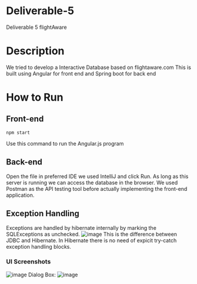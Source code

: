 # Deliverable-5
Deliverable 5 flightAware
# Description
We tried to develop a Interactive Database based on flightaware.com 
This is built using Angular for front end and Spring boot for back end
# How to Run
## Front-end
```
npm start
```
Use this command to run the Angular.js program
## Back-end
Open the file in preferred IDE we used IntelliJ and click Run.
As long as this server is running we can access the database in the browser.
We used Postman as the API testing tool before actually implementing the front-end application.

## Exception Handling
Exceptions are handled by hibernate internally by marking the SQLExceptions as unchecked.
![image](https://github.com/kuttivicky/Deliverable-5/assets/146025355/16853d57-17ad-4564-b9ba-720fb973f1b7)
This is the difference between JDBC and Hibernate. In Hibernate there is no need of expicit try-catch exception handling blocks.

### UI Screenshots
![image](https://github.com/kuttivicky/Deliverable-5/assets/146025355/59c9b32d-2f49-4f98-8c10-c12578cf3dc8)
Dialog Box:
![image](https://github.com/kuttivicky/Deliverable-5/assets/146025355/de99b3ec-4f66-4519-990b-9c0aa5bf1295)
